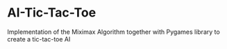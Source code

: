 # AI-Tic-Tac-Toe
Implementation of the Miximax Algorithm together with Pygames library to create a tic-tac-toe AI
